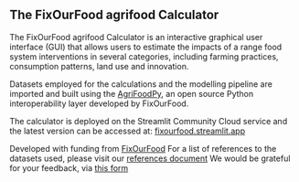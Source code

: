 ## The FixOurFood agrifood Calculator

The FixOurFood agrifood Calculator is an interactive graphical user interface
(GUI) that allows users to estimate the impacts of a range food system
interventions in several categories, including farming practices, consumption
patterns, land use and innovation.

Datasets employed for the calculations and the modelling pipeline are imported
and built using the [AgriFoodPy](https://github.com/FixOurFood/AgriFoodPy), an
open source Python interoperability layer developed by FixOurFood.

The calculator is deployed on the Streamlit Community Cloud service and the
latest version can be accessed at:
[fixourfood.streamlit.app](fixourfood.streamlit.app)


Developed with funding from [FixOurFood](https://fixourfood.org/)
For a list of references to the datasets used, please visit our [references document](https://docs.google.com/spreadsheets/d/1XkOELCFKHTAywUGoJU6Mb0TjXESOv5BbR67j9UCMEgw/edit?usp=sharing)
We would be grateful for your feedback, via [this form](https://docs.google.com/forms/d/e/1FAIpQLSdnBp2Rmr-1fFYRQvEVcLLKchdlXZG4GakTBK5yy6jozUt8NQ/viewform?usp=sf_link)